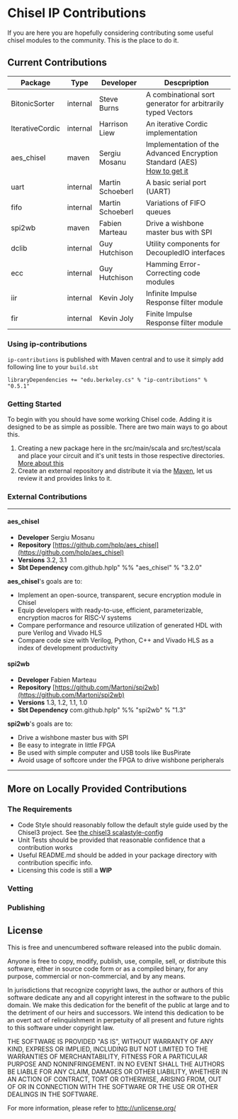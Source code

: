 Chisel IP Contributions
=======================

If you are here you are hopefully considering contributing some useful chisel modules to
the community. This is the place to do it.

## Current Contributions

| Package | Type | Developer | Descpription |
| --- | --- | --- | --- |
| BitonicSorter   | internal |  Steve Burns  | A combinational sort generator for arbitrarily typed Vectors |
| IterativeCordic   | internal |  Harrison Liew  | An iterative Cordic implementation |
| aes_chisel   | maven | Sergiu Mosanu | Implementation of the Advanced Encryption Standard (AES)<br> [How to get it](#aes_chisel)  |
| uart | internal | Martin Schoeberl | A basic serial port (UART) |
| fifo | internal | Martin Schoeberl | Variations of FIFO queues |
| spi2wb | maven | Fabien Marteau | Drive a wishbone master bus with SPI |
| dclib | internal | Guy Hutchison | Utility components for DecoupledIO interfaces |
| ecc | internal | Guy Hutchison | Hamming Error-Correcting code modules |
| iir | internal | Kevin Joly | Infinite Impulse Response filter module |
| fir | internal | Kevin Joly | Finite Impulse Response filter module |

### Using ip-contributions

```ip-contributions``` is published with Maven central and to use it simply add following
line to your ```build.sbt```

```
libraryDependencies += "edu.berkeley.cs" % "ip-contributions" % "0.5.1"

```

### Getting Started

To begin with you should have some working Chisel code.
Adding it is designed to be as simple as possible.
There are two main ways to go about this.
1. Creating a new package here in the src/main/scala and src/test/scala and place your circuit and it's unit tests in those respective directories. [More about this](more-on-locally-provided-contributions)
1. Create an external repository and distribute it via the [Maven](https://maven.apache.org/), let us review it and provides links to it.

### External Contributions

---

#### aes_chisel
- **Developer** Sergiu Mosanu
- **Repository** [https://github.com/hplp/aes_chisel](https://github.com/hplp/aes_chisel)
- **Versions** 3.2, 3.1
- **Sbt Dependency** com.github.hplp" %% "aes_chisel" % "3.2.0"

**aes_chisel**'s goals are to:
* Implement an open-source, transparent, secure encryption module in Chisel
* Equip developers with ready-to-use, efficient, parameterizable, encryption macros for RISC-V systems
* Compare performance and resource utilization of generated HDL with pure Verilog and Vivado HLS
* Compare code size with Verilog, Python, C++ and Vivado HLS as a index of development productivity

#### spi2wb
- **Developer** Fabien Marteau
- **Repository** [https://github.com/Martoni/spi2wb](https://github.com/Martoni/spi2wb)
- **Versions** 1.3, 1.2, 1.1, 1.0
- **Sbt Dependency** com.github.hplp" %% "spi2wb" % "1.3"

**spi2wb**'s goals are to:
* Drive a wishbone master bus with SPI
* Be easy to integrate in little FPGA
* Be used with simple computer and USB tools like BusPirate
* Avoid usage of softcore under the FPGA to drive wishbone peripherals

---

## More on Locally Provided Contributions
### The Requirements

- Code Style should reasonably follow the default style guide used by the Chisel3 project. See [the chisel3 scalastyle-config](https://github.com/freechipsproject/chisel3/blob/master/scalastyle-config.xml)
- Unit Tests should be provided that reasonable confidence that a contribution works
- Useful README.md should be added in your package directory with contribution specific info.
- Licensing this code is still a  **WIP**

### Vetting

### Publishing

## License
This is free and unencumbered software released into the public domain.

Anyone is free to copy, modify, publish, use, compile, sell, or
distribute this software, either in source code form or as a compiled
binary, for any purpose, commercial or non-commercial, and by any
means.

In jurisdictions that recognize copyright laws, the author or authors
of this software dedicate any and all copyright interest in the
software to the public domain. We make this dedication for the benefit
of the public at large and to the detriment of our heirs and
successors. We intend this dedication to be an overt act of
relinquishment in perpetuity of all present and future rights to this
software under copyright law.

THE SOFTWARE IS PROVIDED "AS IS", WITHOUT WARRANTY OF ANY KIND,
EXPRESS OR IMPLIED, INCLUDING BUT NOT LIMITED TO THE WARRANTIES OF
MERCHANTABILITY, FITNESS FOR A PARTICULAR PURPOSE AND NONINFRINGEMENT.
IN NO EVENT SHALL THE AUTHORS BE LIABLE FOR ANY CLAIM, DAMAGES OR
OTHER LIABILITY, WHETHER IN AN ACTION OF CONTRACT, TORT OR OTHERWISE,
ARISING FROM, OUT OF OR IN CONNECTION WITH THE SOFTWARE OR THE USE OR
OTHER DEALINGS IN THE SOFTWARE.

For more information, please refer to <http://unlicense.org/>
